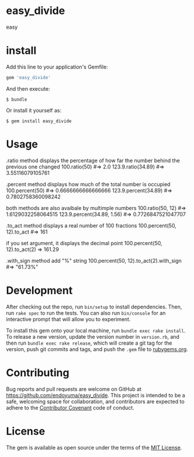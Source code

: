 # easy_divide

easy

# install
Add this line to your application's Gemfile:

```ruby
gem 'easy_divide'
```

And then execute:

    $ bundle

Or install it yourself as:

    $ gem install easy_divide

# Usage

.ratio method displays the percentage of how far the number behind the previous one changed
    100.ratio(50) #=> 2.0
    123.9.ratio(34.89) #=> 3.55116079105761

.percent method displays how much of the total number is occupied
    100.percent(50) #=> 0.6666666666666666
    123.9.percent(34.89) #=> 0.7802758360098242

both methods are also avaibale by multimple numbers
    100.ratio(50, 12) #=> 1.6129032258064515
    123.9.percent(34.89, 1.56) #=> 0.7726847521047707

.to_act method displays a real number of 100 fractions
    100.percent(50, 12).to_act #=> 161

if you set argument, it displays the decimal point
    100.percent(50, 12).to_act(2) => 161.29

.with_sign method add "%" string
    100.percent(50, 12).to_act(2).with_sign #=> "61.73%"

# Development

After checking out the repo, run `bin/setup` to install dependencies. Then, run `rake spec` to run the tests. You can also run `bin/console` for an interactive prompt that will allow you to experiment.

To install this gem onto your local machine, run `bundle exec rake install`. To release a new version, update the version number in `version.rb`, and then run `bundle exec rake release`, which will create a git tag for the version, push git commits and tags, and push the `.gem` file to [rubygems.org](https://rubygems.org).

# Contributing

Bug reports and pull requests are welcome on GitHub at https://github.com/endoyuma/easy_divide. This project is intended to be a safe, welcoming space for collaboration, and contributors are expected to adhere to the [Contributor Covenant](http://contributor-covenant.org) code of conduct.


# License

The gem is available as open source under the terms of the [MIT License](http://opensource.org/licenses/MIT).

